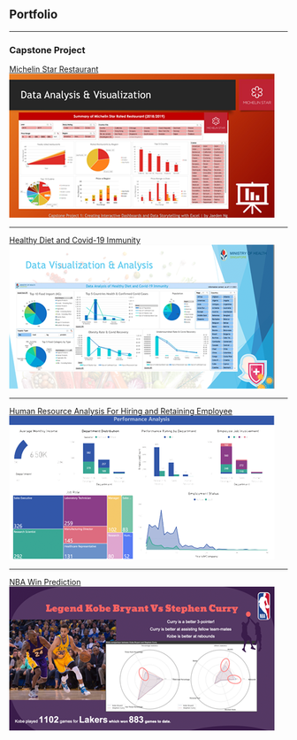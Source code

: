 ## Portfolio

---

### Capstone Project 

[Michelin Star Restaurant](/pdf/CAPTONE-1-JAEDEN-NG.pdf)
<a href="/pdf/CAPTONE-1-JAEDEN-NG.pdf"><img src="images/thumb-cap1.png?raw=true"/></a>

---
[Healthy Diet and Covid-19 Immunity](/pdf/CAPTONE-2-JAEDEN-NG.pdf)
<a href="/pdf/CAPTONE-2-JAEDEN-NG.pdf"><img src="images/thumb-cap2.png?raw=true"/></a>

---
[Human Resource Analysis
For Hiring and Retaining Employee](/pdf/CAPTONE-3-JAEDEN-NG.pdf)
<a href="/pdf/CAPTONE-3-JAEDEN-NG.pdf"><img src="images/thumb-cap3.png?raw=true"/></a>

---
[NBA Win Prediction](/pdf/CAPTONE-4-JAEDEN-NG.pdf)
<a href="/pdf/CAPTONE-4-JAEDEN-NG.pdf"><img src="images/thumb-cap4.png?raw=true"/></a>

<!-- Remove above link if you don't want to attibute -->
